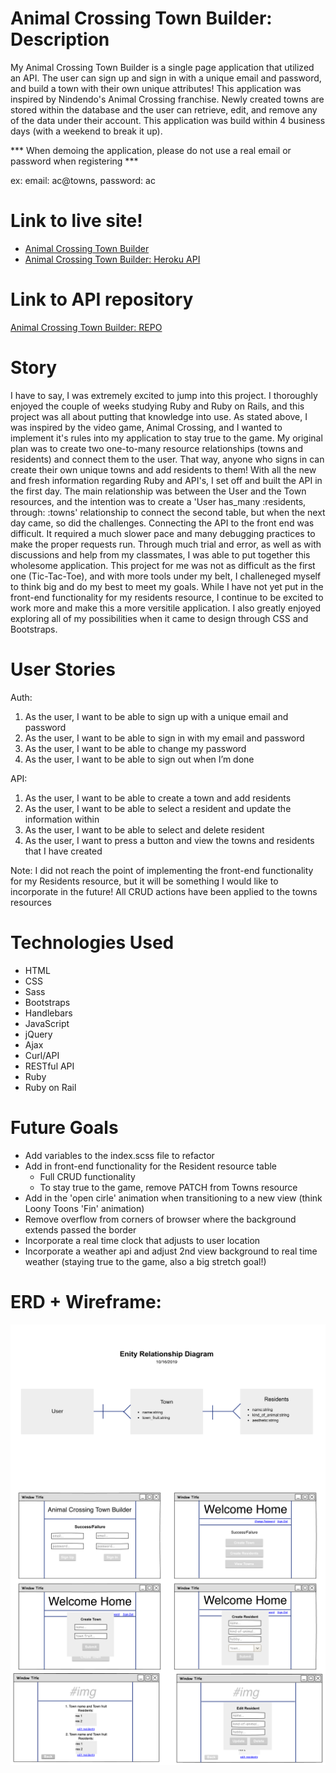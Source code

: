 # Animal Crossing Town Builder: Description

My Animal Crossing Town Builder is a single page application that utilized an API. The user can sign up and sign in with a unique email and password, and build a town with their own unique attributes! This application was inspired by Nindendo's Animal Crossing franchise. Newly created towns are stored within the database and the user can retrieve, edit, and remove any of the data under their account. This application was build within 4 business days (with a weekend to break it up).

*** When demoing the application, please do not use a real email or password when registering ***

ex: email: ac@towns, password: ac

# Link to live site!

- [Animal Crossing Town Builder](https://sangelici.github.io/AC-Town-Builder-Client/)
- [Animal Crossing Town Builder: Heroku API](https://salty-scrubland-96340.herokuapp.com/)

# Link to API repository

[Animal Crossing Town Builder: REPO](https://github.com/sangelici/project_2_api)

# Story

I have to say, I was extremely excited to jump into this project. I thoroughly enjoyed the couple of weeks studying Ruby and Ruby on Rails, and this project was all about putting that knowledge into use. As stated above, I was inspired by the video game, Animal Crossing, and I wanted to implement it's rules into my application to stay true to the game.
My original plan was to create two one-to-many resource relationships (towns and residents) and connect them to the user. That way, anyone who signs in can create their own unique towns and add residents to them!
With all the new and fresh information regarding Ruby and API's, I set off and built the API in the first day. The main relationship was between the User and the Town resources, and the intention was to create a 'User has_many :residents, through: :towns' relationship to connect the second table, but when the next day came, so did the challenges. Connecting the API to the front end was difficult. It required a much slower pace and many debugging practices to make the proper requests run.
Through much trial and error, as well as with discussions and help from my classmates, I was able to put together this wholesome application.
This project for me was not as difficult as the first one (Tic-Tac-Toe), and with more tools under my belt, I challeneged myself to think big and do my best to meet my goals. While I have not yet put in the front-end functionality for my residents resource, I continue to be excited to work more and make this a more versitile application. I also greatly enjoyed exploring all of my possibilities when it came to design through CSS and Bootstraps.

# User Stories

  Auth:
  1. As the user, I want to be able to sign up with a unique email and password
  2. As the user, I want to be able to sign in with my email and password
  3. As the user, I want to be able to change my password
  4. As the user, I want to be able to sign out when I’m done

  API:
  1. As the user, I want to be able to create a town and add residents
  2. As the user, I want to be able to select a resident and update the information within
  3. As the user, I want to be able to select and delete resident
  4. As the user, I want to press a button and view the towns and residents that I have created

Note: I did not reach the point of implementing the front-end functionality for my Residents resource, but it will be something I would like to incorporate in the future! All CRUD actions have been applied to the towns resources

# Technologies Used

  - HTML
  - CSS
  - Sass
  - Bootstraps
  - Handlebars
  - JavaScript
  - jQuery
  - Ajax
  - Curl/API
  - RESTful API
  - Ruby
  - Ruby on Rail

# Future Goals
  - Add variables to the index.scss file to refactor
  - Add in front-end functionality for the Resident resource table
      - Full CRUD functionality
      - To stay true to the game, remove PATCH from Towns resource
  - Add in the 'open cirle' animation when transitioning to a new view (think Loony Toons 'Fin' animation)
  - Remove overflow from corners of browser where the background extends passed the border
  - Incorporate a real time clock that adjusts to user location
  - Incorporate a weather api and adjust 2nd view background to real time weather (staying true to the game, also a big stretch goal!)

# ERD + Wireframe:

<img src="erd.png"
     alt="Animal Crossing API Entity Relationship Diagram"
     style="float: left; margin-right: 10px;" />
<img src="wireframe.png"
     alt="Animal Crossing API Entity Relationship Diagram"
     style="float: left; margin-right: 10px;" />
<img src="wireframe_2.png"
     alt="Animal Crossing API Entity Relationship Diagram"
     style="float: left; margin-right: 10px;" />

